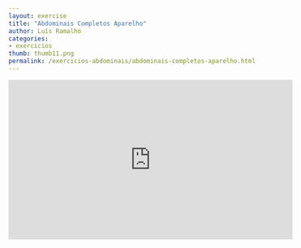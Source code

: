 ```yaml
---
layout: exercise
title: "Abdominais Completos Aparelho"
author: Luís Ramalho
categories: 
- exercicios
thumb: thumb11.png
permalink: /exercicios-abdominais/abdominais-completos-aparelho.html
---
```


<iframe src="https://www.youtube.com/embed/dS9c7uq-qgU" frameborder="0" width="560" height="315"></iframe>
